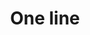 ---
layout: item
serie: lines
number: '001'
medium: paper
title: One line
about: Acrylic on 224g white grained paper, 50x50cm. 2017
---